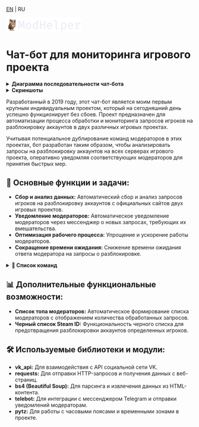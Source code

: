 [EN](README.md) | RU

<img src="/src/logo.png" width="40%">

# Чат-бот для мониторинга игрового проекта

<details>
  
<summary><b>Диаграмма последовательности чат-бота</b></summary>
  
```mermaid
sequenceDiagram
    ModHelper->>+Website: Получение запросов от игроков
    Website-->>-ModHelper: Отправка списка запросов
    ModHelper->>+Script: Проверка списка на наличие новых запросов
    Script->>+DB_Temp_requests: Сохранение запроса
    DB_Temp_requests-->>-Script: Запрос записан
    Script-->>-ModHelper: Найдены новые запросы
    ModHelper->>+Chat: Отправка уведомления в чат модераторов
    Chat-->>-ModHelper: Уведомление отправлено
    ModHelper->>+Website: Проверка запросов на рассмотрение
    Website-->>-ModHelper: Запрос рассмотрен модератором
    ModHelper->>+Script: Записать модератора рассмотревшего запрос
    Script->>+DB_Moderators: Сохранение модератора
    DB_Moderators-->>-Script: Модератор записан
    Script-->>-ModHelper: Модератор и количество обработанных запросов записан в DB 
    ModHelper->>+Script: Удалить рассмотренный запрос из списка
    Script->>+DB_Temp_requests: Удаление записи
    DB_Temp_requests-->>-Script: Запись удалена
    Script-->>-ModHelper: Запрос удален из списка
    ModHelper->>+Chat: Отправка уведомления в чат модераторов
    Chat-->>-ModHelper: Уведомление отправлено
```

</details>

<details>
  
<summary><b>Скриншоты</b></summary>

<p align="center">
  <img src="/src/screenshots/new_request.png">
</p>

<p align="center"> 
  <b>Изображение 1</b> - Уведомление в чате модераторов о получении нового запроса с сайта игрового проекта
</p>

<p align="center">
  <img src="/src/screenshots/reviewed_request.png">
</p>

<p align="center"> 
  <b>Изображение 2</b> - Уведомление в чате модераторов о рассмотрении запроса
</p>

<p align="center">
  <img src="/src/screenshots/website_request.png">
</p>

<p align="center"> 
  <b>Изображение 3</b> - Скриншот данных с сайта игрового проекта
</p>

<p align="center">
  <img src="/src/screenshots/bot_stats.png">
</p>

<p align="center"> 
  <b>Изображение 4</b> - Скриншот команды "/bot_stats" которая отображает список модераторов отсортированных по убыванию
</p>


</details>

Разработанный в 2019 году, этот чат-бот является моим первым крупным индивидуальным проектом, который на сегодняшний день успешно функционирует без сбоев. Проект предназначен для автоматизации процесса обработки и мониторинга запросов игроков на разблокировку аккаунтов в двух различных игровых проектах.

Учитывая потенциальное дублирование команд модераторов в этих проектах, бот разработан таким образом, чтобы анализировать запросы на разблокировку аккаунтов на всех серверах игрового проекта, оперативно уведомляя соответствующих модераторов для принятия быстрых мер.

## 🎯 Основные функции и задачи:
- **Сбор и анализ данных:** Автоматический сбор и анализ запросов игроков на разблокировку аккаунтов с официальных сайтов двух игровых проектов.
- **Уведомление модераторов:** Автоматическое уведомление модераторов через мессенджер о новых запросах, требующих их вмешательства.
- **Оптимизация рабочего процесса:** Упрощение и ускорение работы модераторов.
- **Сокращение времени ожидания:** Снижение времени ожидания ответа модератора на запросы о разблокировке.

<details>
  <summary><b>📜 Список команд</b></summary>
  
  - `/add_steam_id <SteamID>` - Добавить SteamID в чёрный список.
  - `/delete_steam_id <SteamID>` - Удалить SteamID из чёрного списка.
  - `/list` - Получить чёрный список SteamID.
  - `/bot_stats` - Получить список *(ТОП)* модераторов.
  - `/on` - Включить уведомления о новых запросах *(для модератора который ввел эту команду)*.
  - `/off` - Выключить уведомления о новых запросах *(для модератора который ввел эту команду)*.
  
</details>


## 📊 Дополнительные функциональные возможности:
- **Список топа модераторов:** Автоматическое формирование списка модераторов с отображением количества обработанных запросов.
- **Черный список Steam ID:** Функциональность черного списка для предотвращения разблокировки аккаунтов определенных игроков.

## 🛠️ Используемые библиотеки и модули:
- **vk_api:** Для взаимодействия с API социальной сети VK.
- **requests:** Для отправки HTTP-запросов и получения данных с веб-страниц.
- **bs4 (Beautiful Soup):** Для парсинга и извлечения данных из HTML-контента.
- **telebot:** Для интеграции с мессенджером Telegram и отправки уведомлений модераторам.
- **pytz:** Для работы с часовыми поясами и временными зонами в проекте.
